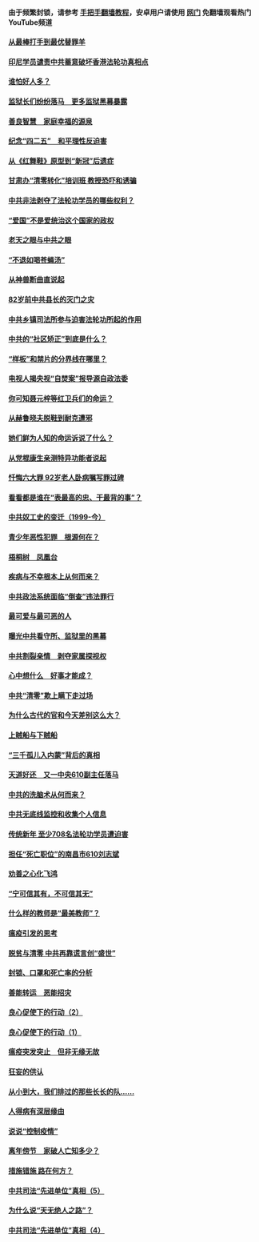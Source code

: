 #### 由于频繁封锁，请参考 [手把手翻墙教程](https://github.com/gfw-breaker/guides/wiki/)，安卓用户请使用 [网门](https://github.com/gfw-breaker/nogfw/blob/master/dl.md?t=04290900) 免翻墙观看热门YouTube频道 

#### [从最棒打手到最优替罪羊](../pages/19/423819.md?t=04290900) 

#### [印尼学员谴责中共蓄意破坏香港法轮功真相点](../pages/19/423902.md?t=04290900) 

#### [谁怕好人多？](../pages/19/423774.md?t=04290900) 

#### [监狱长们纷纷落马　更多监狱黑幕暴露](../pages/19/423787.md?t=04290900) 

#### [善良智慧　家庭幸福的源泉](../pages/19/423632.md?t=04290900) 

#### [纪念“四二五”　和平理性反迫害](../pages/19/423660.md?t=04290900) 

#### [从《红舞鞋》原型到“新冠”后遗症](../pages/19/423509.md?t=04290900) 

#### [甘肃办“清零转化”培训班 教授恐吓和诱骗](../pages/19/423498.md?t=04290900) 

#### [中共非法剥夺了法轮功学员的哪些权利？](../pages/19/423392.md?t=04290900) 

#### [“爱国”不是爱统治这个国家的政权](../pages/19/423029.md?t=04290900) 

#### [老天之眼与中共之眼](../pages/19/423378.md?t=04290900) 

#### [“不退如喝苍蝇汤”](../pages/19/423287.md?t=04290900) 

#### [从神兽断曲直说起](../pages/19/423201.md?t=04290900) 

#### [82岁前中共县长的灭门之灾](../pages/19/423055.md?t=04290900) 

#### [中共乡镇司法所参与迫害法轮功所起的作用](../pages/19/423064.md?t=04290900) 

#### [中共的“社区矫正”到底是什么？](../pages/19/422870.md?t=04290900) 

#### [“样板”和禁片的分界线在哪里？](../pages/19/422704.md?t=04290900) 

#### [电视人揭央视“自焚案”报导源自政法委](../pages/19/422770.md?t=04290900) 

#### [你可知聂元梓等红卫兵们的命运？](../pages/19/422848.md?t=04290900) 

#### [从赫鲁晓夫脱鞋到耐克遭邪](../pages/19/422826.md?t=04290900) 

#### [她们鲜为人知的命运诉说了什么？](../pages/19/422754.md?t=04290900) 

#### [从党棍康生亲测特异功能者说起](../pages/19/422657.md?t=04290900) 

#### [忏悔六大罪 92岁老人卧病嘱写罪过碑](../pages/19/422750.md?t=04290900) 

#### [看看都是谁在“表最高的忠、干最背的事”？](../pages/19/422703.md?t=04290900) 

#### [中共奴工史的变迁（1999-今）](../pages/19/422656.md?t=04290900) 

#### [青少年恶性犯罪　根源何在？](../pages/19/422449.md?t=04290900) 

#### [梧桐树　凤凰台](../pages/19/422442.md?t=04290900) 

#### [疾病与不幸根本上从何而来？](../pages/19/422438.md?t=04290900) 

#### [中共政法系统面临“倒查”违法罪行](../pages/19/422497.md?t=04290900) 

#### [最可爱与最可恶的人](../pages/19/422448.md?t=04290900) 

#### [曝光中共看守所、监狱里的黑幕](../pages/19/422390.md?t=04290900) 

#### [中共割裂亲情　剥夺家属探视权](../pages/19/422364.md?t=04290900) 

#### [心中想什么　好事才能成？](../pages/19/422318.md?t=04290900) 

#### [中共“清零”欺上瞒下走过场](../pages/19/422306.md?t=04290900) 

#### [为什么古代的官和今天差别这么大？](../pages/19/422228.md?t=04290900) 

#### [上贼船与下贼船](../pages/19/422276.md?t=04290900) 

#### [“三千孤儿入内蒙”背后的真相](../pages/19/422229.md?t=04290900) 

#### [天道好还　又一中央610副主任落马](../pages/19/422155.md?t=04290900) 

#### [中共的洗脑术从何而来？](../pages/19/422154.md?t=04290900) 

#### [中共无底线监控和收集个人信息](../pages/19/422039.md?t=04290900) 

#### [传统新年 至少708名法轮功学员遭迫害](../pages/19/421946.md?t=04290900) 

#### [担任“死亡职位”的南昌市610刘志斌](../pages/19/421957.md?t=04290900) 

#### [劝善之心化飞鸿](../pages/19/421164.md?t=04290900) 

#### [“宁可信其有，不可信其无”](../pages/19/421691.md?t=04290900) 

#### [什么样的教师是“最美教师”？](../pages/19/421755.md?t=04290900) 

#### [瘟疫引发的思考](../pages/19/421594.md?t=04290900) 

#### [脱贫与清零 中共再靠谎言创“盛世”](../pages/19/421590.md?t=04290900) 

#### [封锁、口罩和死亡率的分析](../pages/19/421495.md?t=04290900) 

#### [善能转运　恶能招灾](../pages/19/421334.md?t=04290900) 

#### [良心促使下的行动（2）](../pages/19/421361.md?t=04290900) 

#### [良心促使下的行动（1）](../pages/19/421302.md?t=04290900) 

#### [瘟疫突发突止　但非无缘无故](../pages/19/421281.md?t=04290900) 

#### [狂妄的供认](../pages/19/421199.md?t=04290900) 

#### [从小到大，我们排过的那些长长的队……](../pages/19/421243.md?t=04290900) 

#### [人得病有深层缘由](../pages/19/420864.md?t=04290900) 

#### [说说“控制疫情”](../pages/19/420831.md?t=04290900) 

#### [离年傍节　家破人亡知多少？](../pages/19/420563.md?t=04290900) 

#### [措施错施  路在何方？](../pages/19/420076.md?t=04290900) 

#### [中共司法“先进单位”真相（5）](../pages/19/419453.md?t=04290900) 

#### [为什么说“天无绝人之路”？](../pages/19/419618.md?t=04290900) 

#### [中共司法“先进单位”真相（4）](../pages/19/419452.md?t=04290900) 

